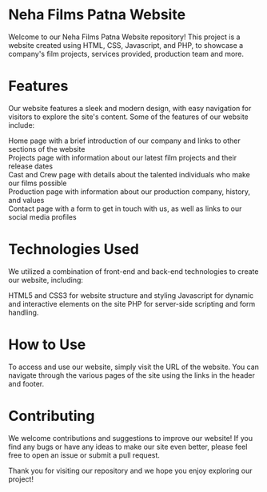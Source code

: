 # Neha Films Patna Website
Welcome to our Neha Films Patna Website repository! This project is a website created using HTML, CSS, Javascript, and PHP, to showcase a company's film projects, services provided, production team and more.

# Features
Our website features a sleek and modern design, with easy navigation for visitors to explore the site's content. Some of the features of our website include:

Home page with a brief introduction of our company and links to other sections of the website <br>
Projects page with information about our latest film projects and their release dates <br>
Cast and Crew page with details about the talented individuals who make our films possible <br>
Production page with information about our production company, history, and values <br>
Contact page with a form to get in touch with us, as well as links to our social media profiles <br>

# Technologies Used
We utilized a combination of front-end and back-end technologies to create our website, including:

HTML5 and CSS3 for website structure and styling
Javascript for dynamic and interactive elements on the site
PHP for server-side scripting and form handling.

# How to Use
To access and use our website, simply visit the URL of the website. You can navigate through the various pages of the site using the links in the header and footer.

# Contributing
We welcome contributions and suggestions to improve our website! If you find any bugs or have any ideas to make our site even better, please feel free to open an issue or submit a pull request.

Thank you for visiting our repository and we hope you enjoy exploring our project!
